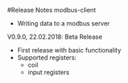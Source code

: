 #Release Notes modbus-client

 * Writing data to a modbus server

V0.9.0, 22.02.2018: Beta Release
 * First release with basic functionality
 * Supported registers:
   * coil
   * input registers